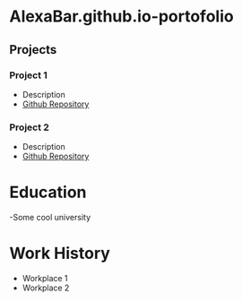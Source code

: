 # AlexaBar.github.io-portofolio

## Projects
### Project 1
- Description
- [Github Repository](https://alexabar.github.io/Ecommerce-github.io/blog.html)

### Project 2
- Description
- [Github Repository](https://alexabar.github.io/wewantwaste-skip-redesign.github.io)

# Education
-Some cool university

# Work History
- Workplace 1
- Workplace 2
